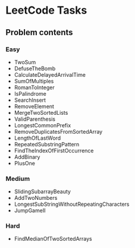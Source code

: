 # LeetCode Tasks
## Problem contents

### Easy
- TwoSum
- DefuseTheBomb
- CalculateDelayedArrivalTime
- SumOfMultiples
- RomanToInteger
- IsPalindrome
- SearchInsert
- RemoveElement
- MergeTwoSortedLists
- ValidParenthesis
- LongestCommonPrefix
- RemoveDuplicatesFromSortedArray
- LengthOfLastWord
- RepeatedSubstringPattern
- FindTheIndexOfFirstOccurrence
- AddBinary
- PlusOne

### Medium
- SlidingSubarrayBeauty
- AddTwoNumbers
- LongestSubStringWithoutRepeatingCharacters
- JumpGameII

### Hard
- FindMedianOfTwoSortedArrays
